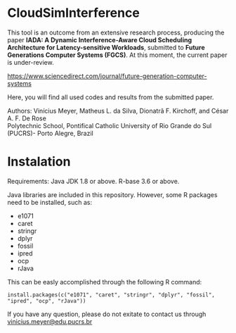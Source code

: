# CloudSimInterference

This tool is an outcome from an extensive research process, producing the paper **IADA: A Dynamic Interference-Aware Cloud Scheduling Architecture for Latency-sensitive Workloads**, submitted to **Future Generations Computer Systems (FGCS)**. At this moment, the current paper is under-review.

https://www.sciencedirect.com/journal/future-generation-computer-systems

Here, you will find all used codes and results from the submitted paper.</br>

Authors: Vinícius Meyer, Matheus L. da Silva, Dionatrã F. Kirchoff, and César A. F. De Rose</br> 
Polytechnic School, Pontifical Catholic University of Rio Grande do Sul (PUCRS)- Porto Alegre, Brazil</br> 

# Instalation

Requirements:
Java JDK 1.8 or above.
R-base 3.6 or above.

Java libraries are included in this repository. However, some R packages need to be installed, such as:
- e1071
- caret
- stringr
- dplyr
- fossil
- ipred
- ocp
- rJava

This can be easly accomplished through the following R command:
```console
install.packages(c("e1071", "caret", "stringr", "dplyr", "fossil", "ipred", "ocp", "rJava"))
```

If you have any question, please do not exitate to contact us through vinicius.meyer@edu.pucrs.br</br>
